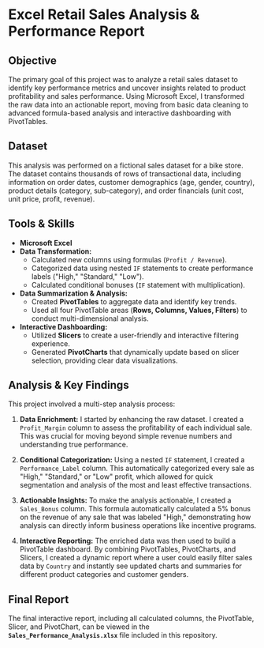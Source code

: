 # Excel Retail Sales Analysis & Performance Report

## Objective
The primary goal of this project was to analyze a retail sales dataset to identify key performance metrics and uncover insights related to product profitability and sales performance. Using Microsoft Excel, I transformed the raw data into an actionable report, moving from basic data cleaning to advanced formula-based analysis and interactive dashboarding with PivotTables.

## Dataset
This analysis was performed on a fictional sales dataset for a bike store. The dataset contains thousands of rows of transactional data, including information on order dates, customer demographics (age, gender, country), product details (category, sub-category), and order financials (unit cost, unit price, profit, revenue).

## Tools & Skills
* **Microsoft Excel**
* **Data Transformation:**
    * Calculated new columns using formulas (`Profit / Revenue`).
    * Categorized data using nested `IF` statements to create performance labels ("High," "Standard," "Low").
    * Calculated conditional bonuses (`IF` statement with multiplication).
* **Data Summarization & Analysis:**
    * Created **PivotTables** to aggregate data and identify key trends.
    * Used all four PivotTable areas (**Rows, Columns, Values, Filters**) to conduct multi-dimensional analysis.
* **Interactive Dashboarding:**
    * Utilized **Slicers** to create a user-friendly and interactive filtering experience.
    * Generated **PivotCharts** that dynamically update based on slicer selection, providing clear data visualizations.

## Analysis & Key Findings
This project involved a multi-step analysis process:

1.  **Data Enrichment:** I started by enhancing the raw dataset. I created a `Profit_Margin` column to assess the profitability of each individual sale. This was crucial for moving beyond simple revenue numbers and understanding true performance.

2.  **Conditional Categorization:** Using a nested `IF` statement, I created a `Performance_Label` column. This automatically categorized every sale as "High," "Standard," or "Low" profit, which allowed for quick segmentation and analysis of the most and least effective transactions.

3.  **Actionable Insights:** To make the analysis actionable, I created a `Sales_Bonus` column. This formula automatically calculated a 5% bonus on the revenue of any sale that was labeled "High," demonstrating how analysis can directly inform business operations like incentive programs.

4.  **Interactive Reporting:** The enriched data was then used to build a PivotTable dashboard. By combining PivotTables, PivotCharts, and Slicers, I created a dynamic report where a user could easily filter sales data by `Country` and instantly see updated charts and summaries for different product categories and customer genders.

## Final Report
The final interactive report, including all calculated columns, the PivotTable, Slicer, and PivotChart, can be viewed in the **`Sales_Performance_Analysis.xlsx`** file included in this repository.
